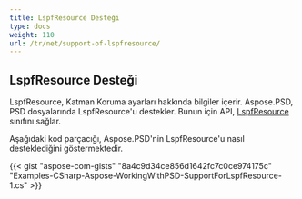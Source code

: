 ```yaml
---
title: LspfResource Desteği
type: docs
weight: 110
url: /tr/net/support-of-lspfresource/
---
```


## **LspfResource Desteği**
LspfResource, Katman Koruma ayarları hakkında bilgiler içerir. Aspose.PSD, PSD dosyalarında LspfResource'u destekler. Bunun için API, [LspfResource](https://reference.aspose.com/net/psd/aspose.psd.fileformats.psd.layers.layerresources/lspfresource) sınıfını sağlar.

Aşağıdaki kod parçacığı, Aspose.PSD'nin LspfResource'u nasıl desteklediğini göstermektedir.

{{< gist "aspose-com-gists" "8a4c9d34ce856d1642fc7c0ce974175c" "Examples-CSharp-Aspose-WorkingWithPSD-SupportForLspfResource-1.cs" >}}
